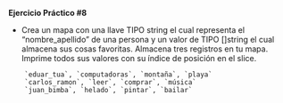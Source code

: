 **Ejercicio Práctico #8**

- Crea un mapa con una llave TIPO string el cual representa el “nombre_apellido” de una persona y un valor de TIPO []string el cual almacena sus cosas favoritas. Almacena tres registros en tu mapa. Imprime todos sus valores con su índice de posición en el slice.

```
	`eduar_tua`, `computadoras`, `montaña`, `playa`
    `carlos_ramon`, `leer`, `comprar`, `música`
    `juan_bimba`, `helado`, `pintar`, `bailar`

